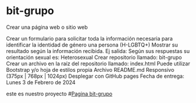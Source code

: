 # bit-grupo
Crear una página web o sitio web

Crear un formulario para solicitar toda la información necesaria para identificar la identidad de género una persona (H-LGBTQ+)
Mostrar su resultado según la información recibida.
Ej salida: Según sus respuestas su orientación sexual es: Heterosexual
Crear repositorio llamado: bit-grupo
Crear un archivo en la raíz del repositorio llamado: index.html
Puede utilizar Bootstrap y/o hoja de estilos propia
Archivo README.md
Responsivo (375px | 768px | 1024px)
Desplegar con GitHub pages
Fecha de entrega: Lunes 3 de Febrero de 2024

este es nuestro proyecto #[Pagina bit-grupo](https://juanito-alimanha.github.io/bit-grupo/)